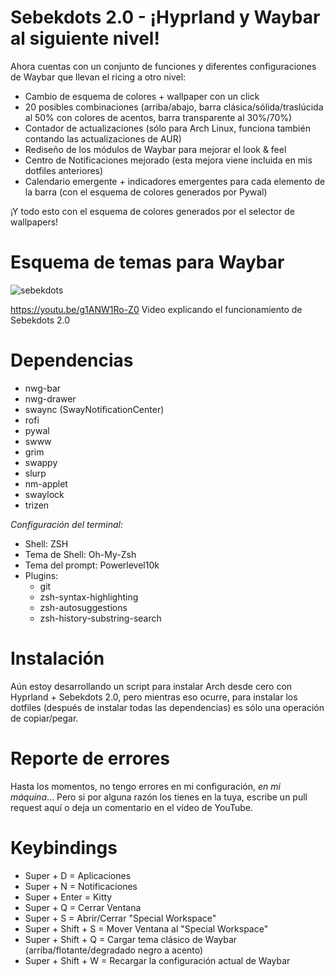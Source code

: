 # Sebekdots 2.0 - ¡Hyprland y Waybar al siguiente nivel!

Ahora cuentas con un conjunto de funciones y diferentes configuraciones de Waybar que llevan el ricing a otro nivel:
- Cambio de esquema de colores + wallpaper con un click
- 20 posibles combinaciones (arriba/abajo, barra clásica/sólida/traslúcida al 50% con colores de acentos, barra transparente al 30%/70%)
- Contador de actualizaciones (sólo para Arch Linux, funciona también contando las actualizaciones de AUR)
- Rediseño de los módulos de Waybar para mejorar el look & feel
- Centro de Notificaciones mejorado (esta mejora viene incluida en mis dotfiles anteriores)
- Calendario emergente + indicadores emergentes para cada elemento de la barra (con el esquema de colores generados por Pywal)

¡Y todo esto con el esquema de colores generados por el selector de wallpapers!

# Esquema de temas para Waybar

![sebekdots](https://github.com/andrewsebek/sebekdots/assets/121652305/b1931a97-48a3-4635-9abf-3c379aa6e408)

https://youtu.be/g1ANW1Ro-Z0
Video explicando el funcionamiento de Sebekdots 2.0

# Dependencias 

- nwg-bar
- nwg-drawer
- swaync (SwayNotificationCenter)
- rofi
- pywal
- swww
- grim
- swappy
- slurp
- nm-applet
- swaylock
- trizen

*Configuración del terminal:*

- Shell: ZSH
- Tema de Shell: Oh-My-Zsh
- Tema del prompt: Powerlevel10k
- Plugins:
  - git
  - zsh-syntax-highlighting
  - zsh-autosuggestions
  - zsh-history-substring-search 

# Instalación

Aún estoy desarrollando un script para instalar Arch desde cero con Hyprland + Sebekdots 2.0, pero mientras eso ocurre, para instalar los dotfiles (después de instalar todas las dependencias) es sólo una operación de copiar/pegar.

# Reporte de errores

Hasta los momentos, no tengo errores en mi configuración, _en mi máquina_... Pero si por alguna razón los tienes en la tuya, escribe un pull request aquí o deja un comentario en el vídeo de YouTube.

# Keybindings

- Super + D = Aplicaciones
- Super + N = Notificaciones
- Super + Enter = Kitty
- Super + Q = Cerrar Ventana
- Super + S = Abrir/Cerrar "Special Workspace"
- Super + Shift + S = Mover Ventana al "Special Workspace"
- Super + Shift + Q = Cargar tema clásico de Waybar (arriba/flotante/degradado negro a acento)
- Super + Shift + W = Recargar la configuración actual de Waybar




